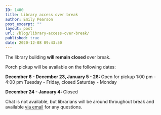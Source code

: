 ```yaml
---
ID: 1480
title: Library access over break
author: Emily Pearson
post_excerpt: ""
layout: post
url: /blog/library-access-over-break/
published: true
date: 2020-12-08 09:43:50
---
```

<!-- wp:paragraph -->
<p>The library building <strong>will remain closed </strong>over break. </p>
<!-- /wp:paragraph -->

<!-- wp:paragraph -->
<p>Porch pickup will be available on the following dates:</p>
<!-- /wp:paragraph -->

<!-- wp:paragraph -->
<p><strong>December 6 - December 23, January 5 - 26: </strong>Open for pickup 1:00 pm - 4:00 pm Tuesday - Friday, closed Saturday - Monday</p>
<!-- /wp:paragraph -->

<!-- wp:paragraph -->
<p><strong>December 24 - January 4:</strong> Closed</p>
<!-- /wp:paragraph -->

<!-- wp:paragraph -->
<p>Chat is not available, but librarians will be around throughout break and available <a href="https://library.whitman.edu/contact-a-librarian/">via email</a> for any questions.</p>
<!-- /wp:paragraph -->